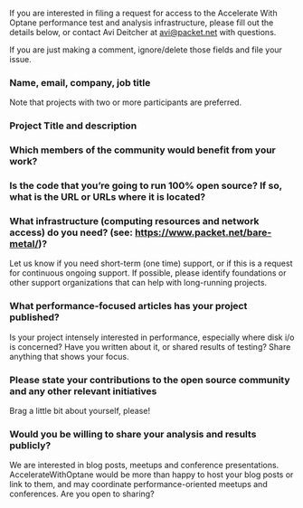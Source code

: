 If you are interested in filing a request for access to the Accelerate With Optane performance  test and 
analysis infrastructure, please fill out the details below, or contact Avi Deitcher at avi@packet.net with questions.

If you are just making a comment, ignore/delete those fields and file your issue.

### Name, email, company, job title

Note that projects with two or more participants are preferred.

### Project Title and description

### Which members of the community would benefit from your work?

### Is the code that you’re going to run 100% open source? If so, what is the URL or URLs where it is located?

### What infrastructure (computing resources and network access) do you need? (see: https://www.packet.net/bare-metal/)?

Let us know if you need short-term (one time) support, or if this is a request for
continuous ongoing support. If possible, please identify foundations or other
support organizations that can help with long-running projects.

### What performance-focused articles has your project published?

Is your project intensely interested in performance, especially where disk i/o is concerned? Have you written about it, or shared results of testing? Share anything that shows your focus.

### Please state your contributions to the open source community and any other relevant initiatives

Brag a little bit about yourself, please!

### Would you be willing to share your analysis and results publicly? 

We are interested in blog posts, meetups and conference presentations. AccelerateWithOptane would be more than happy to host your blog posts or link to them, and may coordinate performance-oriented meetups and conferences. Are you open to sharing?

